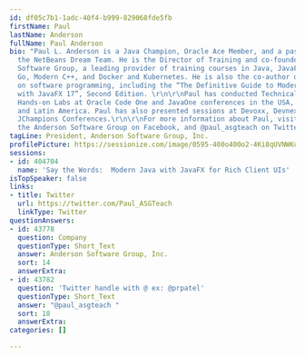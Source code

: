 ```yaml
---
id: df05c7b1-1adc-40f4-b999-829068fde5fb
firstName: Paul
lastName: Anderson
fullName: Paul Anderson
bio: "Paul L. Anderson is a Java Champion, Oracle Ace Member, and a past member of
  the NetBeans Dream Team. He is the Director of Training and co-founder of the Anderson
  Software Group, a leading provider of training courses in Java, JavaFX, Python,
  Go, Modern C++, and Docker and Kubernetes. He is also the co-author of nine textbooks
  on software programming, including the “The Definitive Guide to Modern Java Clients
  with JavaFX 17”, Second Edition. \r\n\r\nPaul has conducted Technical Sessions and
  Hands-on Labs at Oracle Code One and JavaOne conferences in the USA, Europe, Asia,
  and Latin America. Paul has also presented sessions at Devoxx, Devnexus, and previous
  JChampions Conferences.\r\n\r\nFor more information about Paul, visit asgteach.com,
  the Anderson Software Group on Facebook, and @paul_asgteach on Twitter."
tagLine: President, Anderson Software Group, Inc.
profilePicture: https://sessionize.com/image/0595-400o400o2-4Ki8qUVNWKuZjETCFhB5ex.jpg
sessions:
- id: 404704
  name: 'Say the Words:  Modern Java with JavaFX for Rich Client UIs'
isTopSpeaker: false
links:
- title: Twitter
  url: https://twitter.com/Paul_ASGTeach
  linkType: Twitter
questionAnswers:
- id: 43778
  question: Company
  questionType: Short_Text
  answer: Anderson Software Group, Inc.
  sort: 14
  answerExtra: 
- id: 43782
  question: 'Twitter handle with @ ex: @prpatel'
  questionType: Short_Text
  answer: "@paul_asgteach "
  sort: 18
  answerExtra: 
categories: []

---
```

